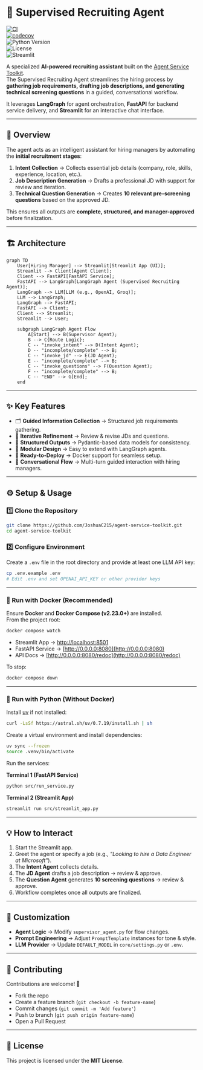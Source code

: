 # 🤖 Supervised Recruiting Agent

[![CI](https://github.com/JoshuaC215/agent-service-toolkit/actions/workflows/test.yml/badge.svg)](https://github.com/JoshuaC215/agent-service-toolkit/actions/workflows/test.yml)  
[![codecov](https://codecov.io/github/JoshuaC215/agent-service-toolkit/graph/badge.svg?token=5MTJSYWD05)](https://codecov.io/github/JoshuaC215/agent-service-toolkit)  
![Python Version](https://img.shields.io/python/required-version-toml?tomlFilePath=https%3A%2F%2Fraw.githubusercontent.com%2FJoshuaC215%2Fagent-service-toolkit%2Frefs%2Fheads%2Fmain%2Fpyproject.toml)  
![License](https://img.shields.io/github/license/JoshuaC215/agent-service-toolkit)  
![Streamlit](https://static.streamlit.io/badges/streamlit_badge_black_red.svg)  

A specialized **AI-powered recruiting assistant** built on the [Agent Service Toolkit](https://github.com/JoshuaC215/agent-service-toolkit).  
The Supervised Recruiting Agent streamlines the hiring process by **gathering job requirements, drafting job descriptions, and generating technical screening questions** in a guided, conversational workflow.  

It leverages **LangGraph** for agent orchestration, **FastAPI** for backend service delivery, and **Streamlit** for an interactive chat interface.  

---

## 🚀 Overview

The agent acts as an intelligent assistant for hiring managers by automating the **initial recruitment stages**:

1. **Intent Collection** → Collects essential job details (company, role, skills, experience, location, etc.).  
2. **Job Description Generation** → Drafts a professional JD with support for review and iteration.  
3. **Technical Question Generation** → Creates **10 relevant pre-screening questions** based on the approved JD.  

This ensures all outputs are **complete, structured, and manager-approved** before finalization.  

---

## 🏗️ Architecture

```mermaid
graph TD
    User[Hiring Manager] --> Streamlit[Streamlit App (UI)];
    Streamlit --> Client[Agent Client];
    Client --> FastAPI[FastAPI Service];
    FastAPI --> LangGraph[LangGraph Agent (Supervised Recruiting Agent)];
    LangGraph --> LLM[LLM (e.g., OpenAI, Groq)];
    LLM --> LangGraph;
    LangGraph --> FastAPI;
    FastAPI --> Client;
    Client --> Streamlit;
    Streamlit --> User;

    subgraph LangGraph Agent Flow
        A[Start] --> B(Supervisor Agent);
        B --> C{Route Logic};
        C -- "invoke_intent" --> D(Intent Agent);
        D -- "incomplete/complete" --> B;
        C -- "invoke_jd" --> E(JD Agent);
        E -- "incomplete/complete" --> B;
        C -- "invoke_questions" --> F(Question Agent);
        F -- "incomplete/complete" --> B;
        C -- "END" --> G[End];
    end
```

---

## ✨ Key Features

- 🗂️ **Guided Information Collection** → Structured job requirements gathering.  
- 🔄 **Iterative Refinement** → Review & revise JDs and questions.  
- 📝 **Structured Outputs** → Pydantic-based data models for consistency.  
- 🧩 **Modular Design** → Easy to extend with LangGraph agents.  
- 🐳 **Ready-to-Deploy** → Docker support for seamless setup.  
- 💬 **Conversational Flow** → Multi-turn guided interaction with hiring managers.  

---

## ⚙️ Setup & Usage

### 1️⃣ Clone the Repository
```sh
git clone https://github.com/JoshuaC215/agent-service-toolkit.git
cd agent-service-toolkit
```

### 2️⃣ Configure Environment
Create a `.env` file in the root directory and provide at least one LLM API key:  

```sh
cp .env.example .env
# Edit .env and set OPENAI_API_KEY or other provider keys
```

---

### 🐳 Run with Docker (Recommended)

Ensure **Docker** and **Docker Compose (v2.23.0+)** are installed.  
From the project root:

```sh
docker compose watch
```

- Streamlit App → [http://localhost:8501](http://localhost:8501)  
- FastAPI Service → [http://0.0.0.0:8080](http://0.0.0.0:8080)  
- API Docs → [http://0.0.0.0:8080/redoc](http://0.0.0.0:8080/redoc)  

To stop:
```sh
docker compose down
```

---

### 🐍 Run with Python (Without Docker)

Install [uv](https://github.com/astral-sh/uv) if not installed:  
```sh
curl -LsSf https://astral.sh/uv/0.7.19/install.sh | sh
```

Create a virtual environment and install dependencies:  
```sh
uv sync --frozen
source .venv/bin/activate
```

Run the services:

**Terminal 1 (FastAPI Service)**  
```sh
python src/run_service.py
```

**Terminal 2 (Streamlit App)**  
```sh
streamlit run src/streamlit_app.py
```

---

## 💡 How to Interact

1. Start the Streamlit app.  
2. Greet the agent or specify a job (e.g., *"Looking to hire a Data Engineer at Microsoft"*).  
3. The **Intent Agent** collects details.  
4. The **JD Agent** drafts a job description → review & approve.  
5. The **Question Agent** generates **10 screening questions** → review & approve.  
6. Workflow completes once all outputs are finalized.  

---

## 🔧 Customization

- **Agent Logic** → Modify `supervisor_agent.py` for flow changes.  
- **Prompt Engineering** → Adjust `PromptTemplate` instances for tone & style.  
- **LLM Provider** → Update `DEFAULT_MODEL` in `core/settings.py` or `.env`.  

---

## 🤝 Contributing

Contributions are welcome! 🎉  

- Fork the repo  
- Create a feature branch (`git checkout -b feature-name`)  
- Commit changes (`git commit -m 'Add feature'`)  
- Push to branch (`git push origin feature-name`)  
- Open a Pull Request  

---

## 📜 License

This project is licensed under the **MIT License**.  

